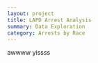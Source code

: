 ```yaml
---
layout: project
title: LAPD Arrest Analysis
summary: Data Exploration
category: Arrests by Race
---
```


awwww yissss

